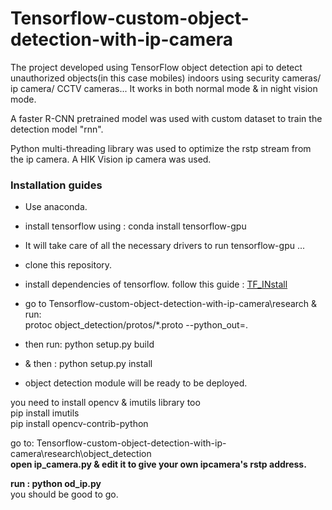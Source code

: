 # Tensorflow-custom-object-detection-with-ip-camera

The project developed using TensorFlow object detection api to detect unauthorized objects(in this case mobiles) indoors using security cameras/ ip camera/ CCTV cameras... It works in both normal mode & in night vision mode.

A faster R-CNN pretrained model was used with custom dataset to train the detection model "rnn".

Python multi-threading library was used to optimize the rstp stream from the ip camera. A HIK Vision ip camera was used.

### Installation guides

* Use anaconda.<br>
* install tensorflow using : conda install tensorflow-gpu<br>
* It will take care of all the necessary drivers to run tensorflow-gpu ... <br>
* clone this repository. <br>
* install dependencies of tensorflow. follow this guide : <a href='https://github.com/AKNiloy/Tensorflow-custom-object-detection-with-ip-camera/blob/master/research/object_detection/g3doc/installation.md'>TF_INstall </a> <br>

* go to Tensorflow-custom-object-detection-with-ip-camera\research & run: <br>
protoc object_detection/protos/*.proto --python_out=. <br>
* then run: python setup.py build <br>
* & then : python setup.py install <br>
* object detection module will be ready to be deployed.

you need to install opencv & imutils library too <br>
pip install imutils <br>
pip install opencv-contrib-python <br>

go to: Tensorflow-custom-object-detection-with-ip-camera\research\object_detection <br>
**open ip_camera.py & edit it to give your own ipcamera's rstp address.**

**run : python od_ip.py** <br>
you should be good to go.



